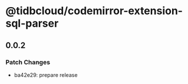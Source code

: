 # @tidbcloud/codemirror-extension-sql-parser

## 0.0.2

### Patch Changes

- ba42e29: prepare release

